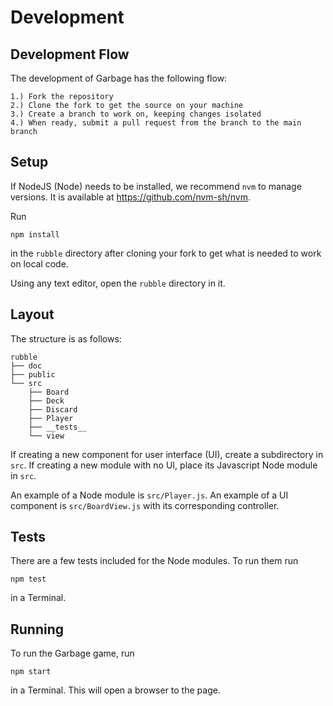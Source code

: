 # Development

## Development Flow

The development of Garbage has the following flow:

    1.) Fork the repository
    2.) Clone the fork to get the source on your machine
    3.) Create a branch to work on, keeping changes isolated
    4.) When ready, submit a pull request from the branch to the main branch

## Setup

If NodeJS (Node) needs to be installed, we recommend `nvm` to manage versions. It is available at https://github.com/nvm-sh/nvm.

Run

    npm install

in the `rubble` directory after cloning your fork to get what is needed to work on local code.

Using any text editor, open the `rubble` directory in it.

## Layout

The structure is as follows:

    rubble
    ├── doc
    ├── public
    └── src
        ├── Board
        ├── Deck
        ├── Discard
        ├── Player
        ├── __tests__
        └── view

If creating a new component for user interface (UI), create a subdirectory in `src`. If creating a new module with no UI, place its Javascript Node module in `src`.

An example of a Node module is `src/Player.js`. An example of a UI component is `src/BoardView.js` with its corresponding controller.

## Tests

There are a few tests included for the Node modules. To run them run

    npm test

in a Terminal.

## Running

To run the Garbage game, run

    npm start

in a Terminal. This will open a browser to the page.
